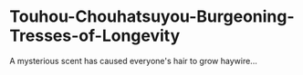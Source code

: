 # Touhou-Chouhatsuyou-Burgeoning-Tresses-of-Longevity
A mysterious scent has caused everyone's hair to grow haywire...
